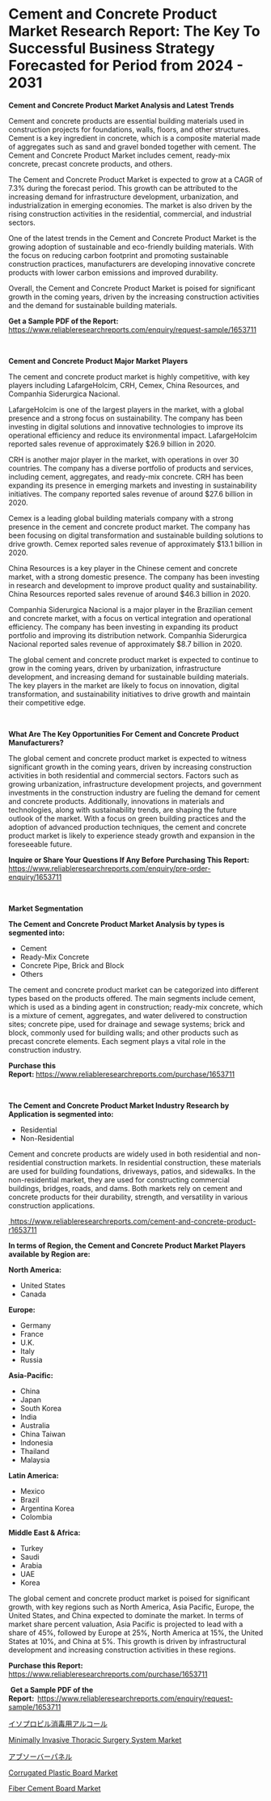 <p><h1>Cement and Concrete Product Market Research Report: The Key To Successful Business Strategy Forecasted for Period from 2024 - 2031</h1></p><p><strong>Cement and Concrete Product Market Analysis and Latest Trends</strong></p>
<p><p>Cement and concrete products are essential building materials used in construction projects for foundations, walls, floors, and other structures. Cement is a key ingredient in concrete, which is a composite material made of aggregates such as sand and gravel bonded together with cement. The Cement and Concrete Product Market includes cement, ready-mix concrete, precast concrete products, and others.</p><p>The Cement and Concrete Product Market is expected to grow at a CAGR of 7.3% during the forecast period. This growth can be attributed to the increasing demand for infrastructure development, urbanization, and industrialization in emerging economies. The market is also driven by the rising construction activities in the residential, commercial, and industrial sectors.</p><p>One of the latest trends in the Cement and Concrete Product Market is the growing adoption of sustainable and eco-friendly building materials. With the focus on reducing carbon footprint and promoting sustainable construction practices, manufacturers are developing innovative concrete products with lower carbon emissions and improved durability.</p><p>Overall, the Cement and Concrete Product Market is poised for significant growth in the coming years, driven by the increasing construction activities and the demand for sustainable building materials.</p></p>
<p><strong>Get a Sample PDF of the Report:&nbsp;</strong> <a href="https://www.reliableresearchreports.com/enquiry/request-sample/1653711">https://www.reliableresearchreports.com/enquiry/request-sample/1653711</a></p>
<p>&nbsp;</p>
<p><strong>Cement and Concrete Product Major Market Players</strong></p>
<p><p>The cement and concrete product market is highly competitive, with key players including LafargeHolcim, CRH, Cemex, China Resources, and Companhia Siderurgica Nacional. </p><p>LafargeHolcim is one of the largest players in the market, with a global presence and a strong focus on sustainability. The company has been investing in digital solutions and innovative technologies to improve its operational efficiency and reduce its environmental impact. LafargeHolcim reported sales revenue of approximately $26.9 billion in 2020.</p><p>CRH is another major player in the market, with operations in over 30 countries. The company has a diverse portfolio of products and services, including cement, aggregates, and ready-mix concrete. CRH has been expanding its presence in emerging markets and investing in sustainability initiatives. The company reported sales revenue of around $27.6 billion in 2020.</p><p>Cemex is a leading global building materials company with a strong presence in the cement and concrete product market. The company has been focusing on digital transformation and sustainable building solutions to drive growth. Cemex reported sales revenue of approximately $13.1 billion in 2020.</p><p>China Resources is a key player in the Chinese cement and concrete market, with a strong domestic presence. The company has been investing in research and development to improve product quality and sustainability. China Resources reported sales revenue of around $46.3 billion in 2020.</p><p>Companhia Siderurgica Nacional is a major player in the Brazilian cement and concrete market, with a focus on vertical integration and operational efficiency. The company has been investing in expanding its product portfolio and improving its distribution network. Companhia Siderurgica Nacional reported sales revenue of approximately $8.7 billion in 2020.</p><p>The global cement and concrete product market is expected to continue to grow in the coming years, driven by urbanization, infrastructure development, and increasing demand for sustainable building materials. The key players in the market are likely to focus on innovation, digital transformation, and sustainability initiatives to drive growth and maintain their competitive edge.</p></p>
<p>&nbsp;</p>
<p><strong>What Are The Key Opportunities For Cement and Concrete Product Manufacturers?</strong></p>
<p><p>The global cement and concrete product market is expected to witness significant growth in the coming years, driven by increasing construction activities in both residential and commercial sectors. Factors such as growing urbanization, infrastructure development projects, and government investments in the construction industry are fueling the demand for cement and concrete products. Additionally, innovations in materials and technologies, along with sustainability trends, are shaping the future outlook of the market. With a focus on green building practices and the adoption of advanced production techniques, the cement and concrete product market is likely to experience steady growth and expansion in the foreseeable future.</p></p>
<p><strong>Inquire or Share Your Questions If Any Before Purchasing This Report:</strong> <a href="https://www.reliableresearchreports.com/enquiry/pre-order-enquiry/1653711">https://www.reliableresearchreports.com/enquiry/pre-order-enquiry/1653711</a></p>
<p>&nbsp;</p>
<p><strong>Market Segmentation</strong></p>
<p><strong>The Cement and Concrete Product Market Analysis by types is segmented into:</strong></p>
<p><ul><li>Cement</li><li>Ready-Mix Concrete</li><li>Concrete Pipe, Brick and Block</li><li>Others</li></ul></p>
<p><p>The cement and concrete product market can be categorized into different types based on the products offered. The main segments include cement, which is used as a binding agent in construction; ready-mix concrete, which is a mixture of cement, aggregates, and water delivered to construction sites; concrete pipe, used for drainage and sewage systems; brick and block, commonly used for building walls; and other products such as precast concrete elements. Each segment plays a vital role in the construction industry.</p></p>
<p><strong>Purchase this Report:&nbsp;</strong><a href="https://www.reliableresearchreports.com/purchase/1653711">https://www.reliableresearchreports.com/purchase/1653711</a></p>
<p>&nbsp;</p>
<p><strong>The Cement and Concrete Product Market Industry Research by Application is segmented into:</strong></p>
<p><ul><li>Residential</li><li>Non-Residential</li></ul></p>
<p><p>Cement and concrete products are widely used in both residential and non-residential construction markets. In residential construction, these materials are used for building foundations, driveways, patios, and sidewalks. In the non-residential market, they are used for constructing commercial buildings, bridges, roads, and dams. Both markets rely on cement and concrete products for their durability, strength, and versatility in various construction applications.</p></p>
<p><a href="https://www.reliableresearchreports.com/cement-and-concrete-product-r1653711">&nbsp;https://www.reliableresearchreports.com/cement-and-concrete-product-r1653711</a></p>
<p><strong>In terms of Region, the Cement and Concrete Product Market Players available by Region are:</strong></p>
<p>
    <p> <strong> North America: </strong>
        <ul>
            <li>United States</li>
            <li>Canada</li>
        </ul>
        </p> 
    <p> <strong> Europe: </strong>
        <ul>
            <li>Germany</li>
            <li>France</li>
            <li>U.K.</li>
            <li>Italy</li>
            <li>Russia</li>
        </ul>
        </p> 
    <p> <strong> Asia-Pacific: </strong>
        <ul>
            <li>China</li>
            <li>Japan</li>
            <li>South Korea</li>
            <li>India</li>
            <li>Australia</li>
            <li>China Taiwan</li>
            <li>Indonesia</li>
            <li>Thailand</li>
            <li>Malaysia</li>
        </ul>
        </p> 
    <p> <strong> Latin America: </strong>
        <ul>
            <li>Mexico</li>
            <li>Brazil</li>
            <li>Argentina Korea</li>
            <li>Colombia</li>
        </ul>
        </p> 
    <p> <strong> Middle East & Africa: </strong>
        <ul>
            <li>Turkey</li>
            <li>Saudi</li>
            <li>Arabia</li>
            <li>UAE</li>
            <li>Korea</li>
        </ul>
    </p>
    </p>
<p><p>The global cement and concrete product market is poised for significant growth, with key regions such as North America, Asia Pacific, Europe, the United States, and China expected to dominate the market. In terms of market share percent valuation, Asia Pacific is projected to lead with a share of 45%, followed by Europe at 25%, North America at 15%, the United States at 10%, and China at 5%. This growth is driven by infrastructural development and increasing construction activities in these regions.</p></p>
<p><strong>Purchase this Report: </strong><a href="https://www.reliableresearchreports.com/purchase/1653711">https://www.reliableresearchreports.com/purchase/1653711</a></p>
<p>&nbsp;<strong>Get a Sample PDF of the Report:&nbsp;&nbsp;</strong><a href="https://www.reliableresearchreports.com/enquiry/request-sample/1653711">https://www.reliableresearchreports.com/enquiry/request-sample/1653711</a></p>
<p><strong></strong></p>
<p><p><a href="https://github.com/hardee896/Market-Research-Report-List-2/blob/main/9905117176391.md">イソプロピル消毒用アルコール</a></p><p><a href="https://github.com/bznecsdb5/Market-Research-Report-List-1/blob/main/minimally-invasive-thoracic-surgery-system-market.md">Minimally Invasive Thoracic Surgery System Market</a></p><p><a href="https://github.com/Andrewones2023/Market-Research-Report-List-2/blob/main/2511886176392.md">アブソーバーパネル</a></p><p><a href="https://www.linkedin.com/pulse/corrugated-plastic-board-market-outlook-forecast-from-2024-2031-oa37f">Corrugated Plastic Board Market</a></p><p><a href="https://www.linkedin.com/pulse/fiber-cement-board-market-size-growth-trends-statistics-amp-zox4f">Fiber Cement Board Market</a></p></p>